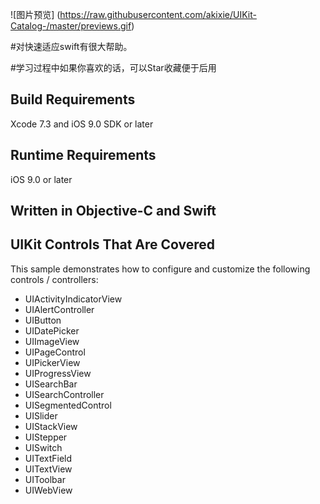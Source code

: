 
![图片预览]
(https://raw.githubusercontent.com/akixie/UIKit-Catalog-/master/previews.gif)

#对快速适应swift有很大帮助。

#学习过程中如果你喜欢的话，可以Star收藏便于后用

## Build Requirements

Xcode 7.3 and iOS 9.0 SDK or later

## Runtime Requirements

iOS 9.0 or later

## Written in Objective-C and Swift



## UIKit Controls That Are Covered

This sample demonstrates how to configure and customize the following controls / controllers:

+ UIActivityIndicatorView
+ UIAlertController
+ UIButton
+ UIDatePicker
+ UIImageView
+ UIPageControl
+ UIPickerView
+ UIProgressView
+ UISearchBar
+ UISearchController
+ UISegmentedControl
+ UISlider
+ UIStackView
+ UIStepper
+ UISwitch
+ UITextField
+ UITextView
+ UIToolbar
+ UIWebView


